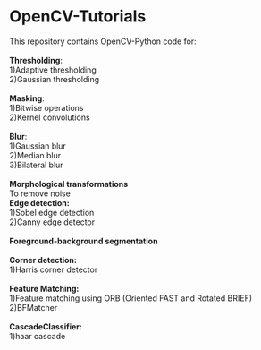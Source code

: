 # OpenCV-Tutorials
This repository contains OpenCV-Python code for: \
<br/>
**Thresholding**: \
1)Adaptive thresholding <br /> 
2)Gaussian thresholding \
<br/>
**Masking**: \
1)Bitwise operations \
2)Kernel convolutions \
<br/>
**Blur**: \
1)Gaussian blur <br /> 
2)Median blur \
3)Bilateral blur \
<br/>
**Morphological transformations** \
To remove noise
<br/>
**Edge detection:** \
1)Sobel edge detection<br /> 
2)Canny edge detector \
<br/>
**Foreground-background segmentation** \
<br/>
**Corner detection:** \
1)Harris corner detector \
<br/>
**Feature Matching:** \
1)Feature matching using ORB (Oriented FAST and Rotated BRIEF)\
2)BFMatcher\
<br/> 
**CascadeClassifier:**\
1)haar cascade
